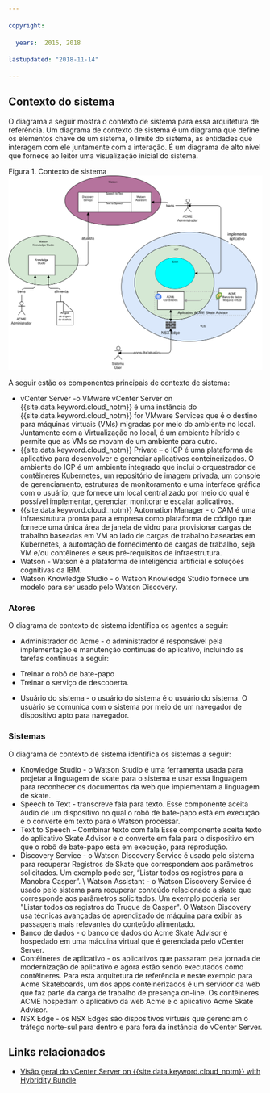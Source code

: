 ```yaml
---

copyright:

  years:  2016, 2018

lastupdated: "2018-11-14"

---
```


## Contexto do sistema
O diagrama a seguir mostra o contexto de sistema para essa arquitetura de
referência. Um diagrama de contexto de sistema é um diagrama que define os elementos
chave de um sistema, o limite do sistema, as entidades que
interagem com ele juntamente com a interação. É um diagrama de alto nível
que fornece ao leitor uma visualização inicial do sistema.

Figura 1. Contexto de sistema
![Contexto de sistema](vcscar-system-context.svg)

A seguir estão os componentes principais de contexto de sistema:
-	vCenter Server -o VMware vCenter Server on {{site.data.keyword.cloud_notm}} é uma instância do {{site.data.keyword.cloud_notm}} for VMware
Services que é o destino para máquinas virtuais (VMs) migradas por meio do
ambiente no local. Juntamente com a Virtualização no local, é
um ambiente híbrido e permite que as VMs se movam de um ambiente
para outro.
-	{{site.data.keyword.cloud_notm}} Private – o ICP é uma plataforma de aplicativo para
desenvolver e gerenciar aplicativos conteinerizados. O ambiente do ICP é um ambiente
integrado que inclui o orquestrador de contêineres Kubernetes, um
repositório de imagem privada, um console de gerenciamento, estruturas de monitoramento
e uma interface gráfica com o usuário, que fornece um local centralizado
por meio do qual é possível implementar, gerenciar, monitorar e escalar aplicativos.
-	{{site.data.keyword.cloud_notm}} Automation Manager - o CAM é uma infraestrutura pronta
para a empresa como plataforma de código que fornece uma única área de janela de vidro para
provisionar cargas de trabalho baseadas em VM ao lado de cargas de trabalho baseadas em Kubernetes, a
automação de fornecimento de cargas de trabalho, seja VM e/ou contêineres e
seus pré-requisitos de infraestrutura. 
-	Watson - Watson é a plataforma de inteligência artificial e soluções cognitivas da IBM. 
-	Watson Knowledge Studio - o Watson Knowledge Studio fornece um modelo para ser usado
pelo Watson Discovery.

### Atores
O diagrama de contexto de sistema identifica os agentes a seguir:

* Administrador do Acme - o administrador é responsável pela
implementação e manutenção contínuas do aplicativo, incluindo as
tarefas contínuas a seguir:
 - Treinar o robô de bate-papo
 - Treinar o serviço de descoberta.
* Usuário do sistema - o usuário do sistema é o usuário do
sistema. O usuário se comunica com o sistema por meio de um navegador de
dispositivo apto para navegador.

### Sistemas
O diagrama de contexto de sistema identifica os sistemas a seguir:
* Knowledge Studio - o Watson Studio é uma ferramenta usada para projetar a
linguagem de skate para o sistema e usar essa linguagem para reconhecer
os documentos da web que implementam a linguagem de skate.
* Speech to Text - transcreve fala para texto. Esse componente aceita áudio de um dispositivo no qual o robô de bate-papo está em execução e o converte em texto para o Watson processar.
* Text to Speech – Combinar texto com fala Esse componente aceita texto do aplicativo Skate Advisor e o converte em fala para o dispositivo em que o robô de bate-papo está em execução, para reprodução.
* Discovery Service - o Watson Discovery Service é usado pelo
sistema para recuperar Registros de Skate que correspondem aos parâmetros solicitados. Um
exemplo pode ser, “Listar todos os registros para a Manobra Casper”. \ Watson
Assistant - o Watson Discovery Service é usado pelo sistema para recuperar
conteúdo relacionado a skate que corresponde aos parâmetros solicitados. Um exemplo poderia ser "Listar todos os registros do Truque de Casper". O Watson Discovery usa técnicas avançadas de aprendizado de máquina para exibir as passagens mais relevantes do conteúdo alimentado.  
* Banco de dados - o banco de dados do Acme Skate Advisor é hospedado em uma máquina
virtual que é gerenciada pelo vCenter Server.
* Contêineres de aplicativo - os aplicativos que passaram pela jornada de modernização de aplicativo e agora estão sendo executados como contêineres. Para esta arquitetura de referência e neste exemplo para Acme Skateboards, um dos apps conteinerizados é um servidor da web que faz parte da carga de trabalho de presença on-line. Os contêineres ACME hospedam o aplicativo da web Acme e o aplicativo Acme Skate Advisor.
* NSX Edge - os NSX Edges são dispositivos virtuais que gerenciam o tráfego norte-sul para dentro e para fora da instância do vCenter Server.

## Links relacionados

* [Visão geral do vCenter Server on {{site.data.keyword.cloud_notm}} with Hybridity Bundle](../vcs/vcs-hybridity-intro.html)
